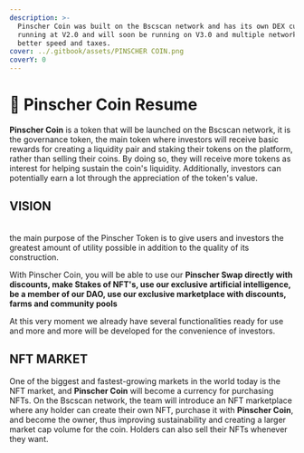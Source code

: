 ```yaml
---
description: >-
  Pinscher Coin was built on the Bscscan network and has its own DEX currently
  running at V2.0 and will soon be running on V3.0 and multiple networks for
  better speed and taxes.
cover: ../.gitbook/assets/PINSCHER COIN.png
coverY: 0
---
```


# 🐶 Pinscher Coin Resume

**Pinscher Coin** is a token that will be launched on the Bscscan network, it is the governance token, the main token where investors will receive basic rewards for creating a liquidity pair and staking their tokens on the platform, rather than selling their coins. By doing so, they will receive more tokens as interest for helping sustain the coin's liquidity. Additionally, investors can potentially earn a lot through the appreciation of the token's value.

## &#x20;VISION

\
the main purpose of the Pinscher Token is to give users and investors the greatest amount of utility possible in addition to the quality of its construction.

With Pinscher Coin, you will be able to use our **Pinscher Swap directly with discounts, make Stakes of NFT's, use our exclusive artificial intelligence, be a member of our DAO, use our exclusive marketplace with discounts, farms and community pools**

At this very moment we already have several functionalities ready for use and more and more will be developed for the convenience of investors.

## &#x20;NFT MARKET

One of the biggest and fastest-growing markets in the world today is the NFT market, and **Pinscher Coin** will become a currency for purchasing NFTs. On the Bscscan network, the team will introduce an NFT marketplace where any holder can create their own NFT, purchase it with **Pinscher Coin**, and become the owner, thus improving sustainability and creating a larger market cap volume for the coin. Holders can also sell their NFTs whenever they want.
